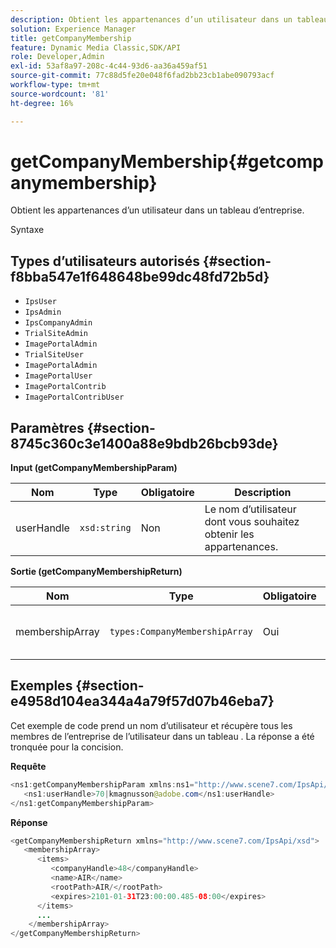 ```yaml
---
description: Obtient les appartenances d’un utilisateur dans un tableau d’entreprise.
solution: Experience Manager
title: getCompanyMembership
feature: Dynamic Media Classic,SDK/API
role: Developer,Admin
exl-id: 53af8a97-208c-4c44-93d6-aa36a459af51
source-git-commit: 77c88d5fe20e048f6fad2bb23cb1abe090793acf
workflow-type: tm+mt
source-wordcount: '81'
ht-degree: 16%

---
```


# getCompanyMembership{#getcompanymembership}

Obtient les appartenances d’un utilisateur dans un tableau d’entreprise.

Syntaxe

## Types d’utilisateurs autorisés {#section-f8bba547e1f648648be99dc48fd72b5d}

* `IpsUser`
* `IpsAdmin`
* `IpsCompanyAdmin`
* `TrialSiteAdmin`
* `ImagePortalAdmin`
* `TrialSiteUser`
* `ImagePortalAdmin`
* `ImagePortalUser`
* `ImagePortalContrib`
* `ImagePortalContribUser`

## Paramètres {#section-8745c360c3e1400a88e9bdb26bcb93de}

**Input (getCompanyMembershipParam)**

| Nom | Type | Obligatoire | Description |
|---|---|---|---|
| userHandle | `xsd:string` | Non | Le nom d’utilisateur dont vous souhaitez obtenir les appartenances. |

**Sortie (getCompanyMembershipReturn)**

| Nom | Type | Obligatoire | Description |
|---|---|---|---|
| membershipArray | `types:CompanyMembershipArray` | Oui | Tableau des appartenances aux entreprises. |

## Exemples {#section-e4958d104ea344a4a79f57d07b46eba7}

Cet exemple de code prend un nom d’utilisateur et récupère tous les membres de l’entreprise de l’utilisateur dans un tableau . La réponse a été tronquée pour la concision.

**Requête**

```java
<ns1:getCompanyMembershipParam xmlns:ns1="http://www.scene7.com/IpsApi/xsd">
   <ns1:userHandle>70|kmagnusson@adobe.com</ns1:userHandle>
</ns1:getCompanyMembershipParam>
```

**Réponse**

```java
<getCompanyMembershipReturn xmlns="http://www.scene7.com/IpsApi/xsd">
   <membershipArray>
      <items>
         <companyHandle>48</companyHandle>
         <name>AIR</name>
         <rootPath>AIR/</rootPath>
         <expires>2101-01-31T23:00:00.485-08:00</expires>
      </items>
      ...
    </membershipArray>
</getCompanyMembershipReturn>
```

